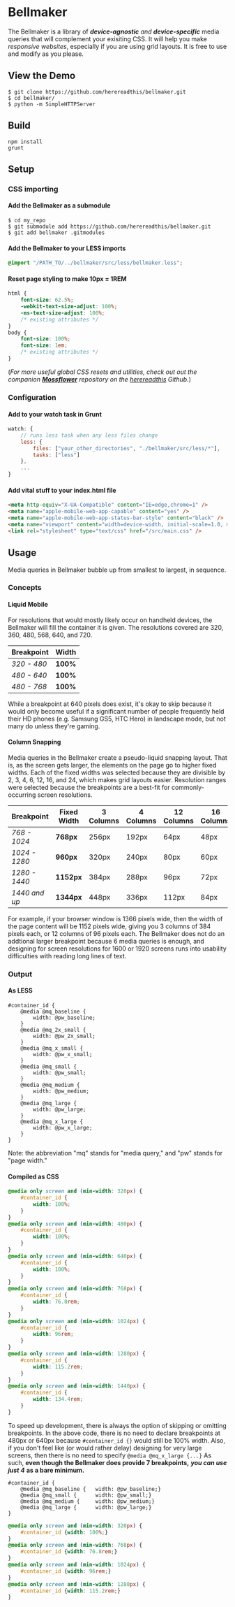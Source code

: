 Bellmaker
======

The Bellmaker is a library of ***device-agnostic*** *and* ***device-specific*** media queries that will complement your exisiting CSS. It will help you make *responsive websites*, especially if you are using grid layouts. It is free to use and modify as you please.

## View the Demo

```
$ git clone https://github.com/herereadthis/bellmaker.git
$ cd bellmaker/
$ python -m SimpleHTTPServer
```

## Build

```
npm install
grunt
```

## Setup

### CSS importing

#### Add the Bellmaker as a submodule

```
$ cd my_repo
$ git submodule add https://github.com/herereadthis/bellmaker.git
$ git add bellmaker .gitmodules
```

#### Add the Bellmaker to your LESS imports

```CSS
@import "/PATH_TO/../bellmaker/src/less/bellmaker.less";
```

#### Reset page styling to make 10px = 1REM

```CSS
html {
    font-size: 62.5%;
    -webkit-text-size-adjust: 100%;
    -ms-text-size-adjust: 100%;
    /* existing attributes */
}
body {
    font-size: 100%;
    font-size: 1em;
    /* existing attributes */
}
```

(*For more useful global CSS resets and utilities, check out out the companion [**Mossflower**](https://github.com/herereadthis/mossflower) repository on the [herereadthis](https://github.com/herereadthis) Github.*)

### Configuration

#### Add to your watch task in Grunt

```JavaScript
watch: {
    // runs less task when any less files change
    less: {
        files: ["your_other_directories", "./bellmaker/src/less/*"],
        tasks: ["less"]
    },
    ...
}
```

#### Add vital stuff to your index.html file

```HTML
<meta http-equiv="X-UA-Compatible" content="IE=edge,chrome=1" />
<meta name="apple-mobile-web-app-capable" content="yes" />
<meta name="apple-mobile-web-app-status-bar-style" content="black" />
<meta name="viewport" content="width=device-width, initial-scale=1.0, maximum-scale=1.0, user-scalable=0" />
<link rel="stylesheet" type="text/css" href="/src/main.css" />
```

## Usage

Media queries in Bellmaker bubble up from smallest to largest, in sequence.

### Concepts

#### Liquid Mobile

For resolutions that would mostly likely occur on handheld devices, the Bellmaker will fill the container it is given. The resolutions covered are 320, 360, 480, 568, 640, and 720.

| Breakpoint | Width |
| ---- | ---- |
| *320 - 480* | **100%** |
| *480 - 640* | **100%** |
| *480 - 768* | **100%** | 

While a breakpoint at 640 pixels does exist, it's okay to skip because it would only become useful if a significant number of people frequently held their HD phones (e.g. Samsung GS5, HTC Hero) in landscape mode, but not many do unless they're gaming.

#### Column Snapping

Media queries in the Bellmaker create a pseudo-liquid snapping layout. That is, as the screen gets larger, the elements on the page go to higher fixed widths. Each of the fixed widths was selected because they are divisible by 2, 3, 4, 6, 12, 16, and 24, which makes grid layouts easier. Resolution ranges were selected because the breakpoints are a best-fit for commonly-occurring screen resolutions.

| Breakpoint | Fixed Width | 3 Columns | 4 Columns | 12 Columns | 16 Columns | 24 columns |
| ---- | ---- | ---- | ---- | ---- | ---- | ---- |
| *768 - 1024*  | **768px**  | 256px | 192px | 64px  | 48px | 32px |
| *1024 - 1280* | **960px**  | 320px | 240px | 80px  | 60px | 40px |
| *1280 - 1440* | **1152px** | 384px | 288px | 96px  | 72px | 48px |
| *1440 and up* | **1344px** | 448px | 336px | 112px | 84px | 56px |

For example, if your browser window is 1366 pixels wide, then the width of the page content will be 1152 pixels wide, giving you 3 columns of 384 pixels each, or 12 columns of 96 pixels each. The Bellmaker does not do an addtional larger breakpoint because 6 media queries is enough, and designing for screen resolutions for 1600 or 1920 screens runs into usability difficulties with reading long lines of text.

### Output

#### As LESS

```
#container_id {
    @media @mq_baseline {
        width: @pw_baseline;
    }
    @media @mq_2x_small {
        width: @pw_2x_small;
    }
    @media @mq_x_small {
        width: @pw_x_small;
    }
    @media @mq_small {
        width: @pw_small;
    }
    @media @mq_medium {
        width: @pw_medium;
    }
    @media @mq_large {
        width: @pw_large;
    }
    @media @mq_x_large {
        width: @pw_x_large;
    }
}
```

Note: the abbreviation "mq" stands for "media query," and "pw" stands for "page width."

#### Compiled as CSS

```CSS
@media only screen and (min-width: 320px) {
    #container_id {
        width: 100%;
    }
}
@media only screen and (min-width: 480px) {
    #container_id {
        width: 100%;
    }
}
@media only screen and (min-width: 640px) {
    #container_id {
        width: 100%;
    }
}
@media only screen and (min-width: 768px) {
    #container_id {
        width: 76.8rem;
    }
}
@media only screen and (min-width: 1024px) {
    #container_id {
        width: 96rem;
    }
}
@media only screen and (min-width: 1280px) {
    #container_id {
        width: 115.2rem;
    }
}
@media only screen and (min-width: 1440px) {
    #container_id {
        width: 134.4rem;
    }
}
```

To speed up development, there is always the option of skipping or omitting breakpoints. In the above code, there is no need to declare breakpoints at 480px or 640px because ```#container_id {}``` would still be 100% width. Also, if you don't feel like (or would rather delay) designing for very large screens, then there is no need to specify ```@media @mq_x_large {...}``` As such, **even though the Bellmaker does provide 7 breakpoints,** ***you can use just 4*** **as a bare minimum.**

```
#container_id {
    @media @mq_baseline {   width: @pw_baseline;}
    @media @mq_small {      width: @pw_small;}
    @media @mq_medium {     width: @pw_medium;}
    @media @mq_large {      width: @pw_large;}
}
```

```CSS
@media only screen and (min-width: 320px) {
    #container_id {width: 100%;}
}
@media only screen and (min-width: 768px) {
    #container_id {width: 76.8rem;}
}
@media only screen and (min-width: 1024px) {
    #container_id {width: 96rem;}
}
@media only screen and (min-width: 1280px) {
    #container_id {width: 115.2rem;}
}
```



